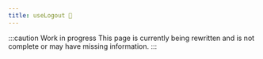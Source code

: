 ```yaml
---
title: useLogout 🚧
---
```


:::caution Work in progress
This page is currently being rewritten and is not complete or may have missing information.
:::